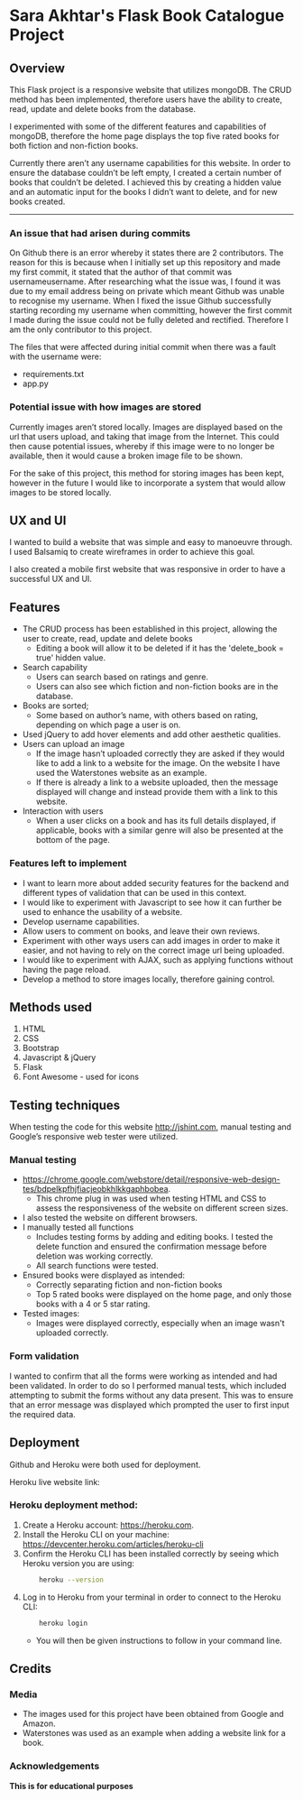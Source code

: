 # Sara Akhtar's Flask Book Catalogue Project

## Overview

This Flask project is a responsive website that utilizes mongoDB. The CRUD method has been implemented, therefore users have the ability to create, read, update and delete books from the database. 

I experimented with some of the different features and capabilities of mongoDB, therefore the home page displays the top five rated books for both fiction and non-fiction books.

Currently there aren’t any username capabilities for this website. In order to ensure the database couldn’t be left empty, I created a certain number of books that couldn’t be deleted. I achieved this by creating a hidden value and an automatic input for the books I didn’t want to delete, and for new books created.  

----------------------
### An issue that had arisen during commits

On Github there is an error whereby it states there are 2 contributors. The reason for this is because when I initially set up this repository and made my first commit, it stated that the author of that commit was usernameusername. After researching what the issue was, I found it was due to my email address being on private which meant Github was unable to recognise my username. When I fixed the issue Github successfully starting recording my username when committing, however the first commit I made during the issue could not be fully deleted and rectified. Therefore I am the only contributor to this project.  

The files that were affected during initial commit when there was a fault with the username were: 
* requirements.txt
* app.py

### Potential issue with how images are stored

Currently images aren’t stored locally. Images are displayed based on the url that users upload, and taking that image from the Internet. This could then cause potential issues, whereby if this image were to no longer be available, then it would cause a broken image file to be shown. 

For the sake of this project, this method for storing images has been kept, however in the future I would like to incorporate a system that would allow images to be stored locally. 

## UX and UI

I wanted to build a website that was simple and easy to manoeuvre through. I used Balsamiq to create wireframes in order to achieve this goal. 

I also created a mobile first website that was responsive in order to have a successful UX and UI.  

## Features

* The CRUD process has been established in this project, allowing the user to create, read, update and delete books
    - Editing a book will allow it to be deleted if it has the 'delete_book = true' hidden value. 
* Search capability 
    - Users can search based on ratings and genre.
    - Users can also see which fiction and non-fiction books are in the database.
* Books are sorted;
    - Some based on author’s name, with others based on rating, depending on which page a user is on. 
* Used jQuery to add hover elements and add other aesthetic qualities.
* Users can upload an image 
    - If the image hasn’t uploaded correctly they are asked if they would like to add a link to a website for the image. On the website I have used the Waterstones website as an example. 
    - If there is already a link to a website uploaded, then the message displayed will change and instead provide them with a link to this website.
* Interaction with users 
    - When a user clicks on a book and has its full details displayed, if applicable, books with a similar genre will also be presented at the bottom of the page.

### Features left to implement 

* I want to learn more about added security features for the backend and different types of validation that can be used in this context.
* I would like to experiment with Javascript to see how it can further be used to enhance the usability of a website.
* Develop username capabilities.
* Allow users to comment on books, and leave their own reviews.
* Experiment with other ways users can add images in order to make it easier, and not having to rely on the correct image url being uploaded.
* I would like to experiment with AJAX, such as applying functions without having the page reload. 
* Develop a method to store images locally, therefore gaining control. 

## Methods used

1. HTML
2. CSS
3. Bootstrap  
4. Javascript & jQuery 
5. Flask
6. Font Awesome - used for icons

## Testing techniques 

When testing the code for this website http://jshint.com, manual testing and Google’s responsive web tester were utilized. 

### Manual testing

* https://chrome.google.com/webstore/detail/responsive-web-design-tes/bdpelkpfhjfiacjeobkhlkkgaphbobea.
    - This chrome plug in was used when testing HTML and CSS to assess the responsiveness of the website on different screen sizes. 
* I also tested the website on different browsers.
* I manually tested all functions 
    - Includes testing forms by adding and editing books. I tested the delete function and ensured the confirmation message before deletion was working correctly. 
    - All search functions were tested. 
* Ensured books were displayed as intended:
    - Correctly separating fiction and non-fiction books
    - Top 5 rated books were displayed on the home page, and only those books with a 4 or 5 star rating.
* Tested images:
    - Images were displayed correctly, especially when an image wasn't uploaded correctly.  
 

### Form validation 

I wanted to confirm that all the forms were working as intended and had been validated. In order to do so I performed manual tests, which included attempting to submit the forms without any data present. This was to ensure that an error message was displayed which prompted the user to first input the required data. 

## Deployment

Github and Heroku were both used for deployment.

Heroku live website link:


### Heroku deployment method:

1. Create a Heroku account: https://heroku.com.
2. Install the Heroku CLI on your machine: https://devcenter.heroku.com/articles/heroku-cli
3. Confirm the Heroku CLI has been installed correctly by seeing which Heroku version you are using: 
    ```sh
        heroku --version
    ```
4. Log in to Heroku from your terminal in order to connect to the Heroku CLI:
    ```sh
        heroku login
    ```
    - You will then be given instructions to follow in your command line.

## Credits

### Media

* The images used for this project have been obtained from Google and Amazon.
* Waterstones was used as an example when adding a website link for a book.


### Acknowledgements 


**This is for educational purposes**